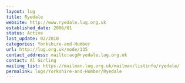 ```yaml
---
layout: lug
title: Ryedale
website: http://www.ryedale.lug.org.uk
established_date: 2006/01
status: Active
last_update: 02/2010
categories: Yorkshire-and-Humber
url: http://lug.org.uk/node/135
contact_address: mailto:acg@ryedale.lug.org.uk
contact: Al Girling
mailing_list: https://mailman.lug.org.uk/mailman/listinfo/ryedale/
permalink: lugs/Yorkshire-and-Humber/Ryedale
---
```

